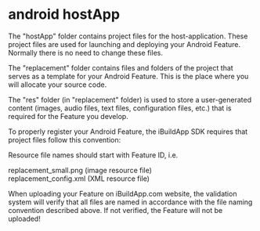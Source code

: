 # android hostApp
The "hostApp" folder contains project files for the host-application. These project files are used for launching and deploying your Android Feature. Normally there is no need to change these files.

The "replacement" folder contains files and folders of the project that serves as a template for your Android Feature. This is the place where you will allocate your source code.

The "res" folder (in "replacement" folder) is used to store a user-generated content (images, audio files, text files, configuration files, etc.) that is required for the Feature you develop.

To properly register your Android Feature, the iBuildApp SDK requires that project files follow this convention:

Resource file names should start with Feature ID, i.e.

  
  replacement_small.png (image resource file)  
  replacement_config.xml (XML resource file)  

When uploading your Feature on iBuildApp.com website, the validation system will verify that all files are named in accordance with the file naming convention described above. If not verified, the Feature will not be uploaded!
